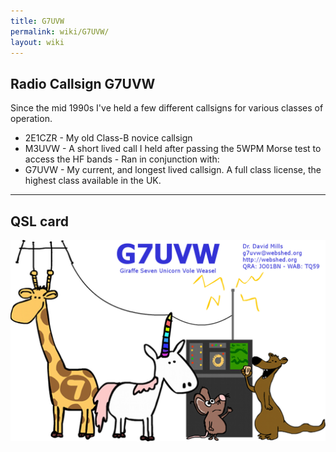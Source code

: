 ```yaml
---
title: G7UVW
permalink: wiki/G7UVW/
layout: wiki
---
```


Radio Callsign G7UVW
--------------------

Since the mid 1990s I've held a few different callsigns for various
classes of operation.

-   2E1CZR - My old Class-B novice callsign
-   M3UVW - A short lived call I held after passing the 5WPM Morse test
    to access the HF bands - Ran in conjunction with:
-   G7UVW - My current, and longest lived callsign. A full class
    license, the highest class available in the UK.

------------------------------------------------------------------------

QSL card
--------

<img src="Qsl-print.jpeg" title="Qsl-print.jpeg" alt="Qsl-print.jpeg" width="800" />
